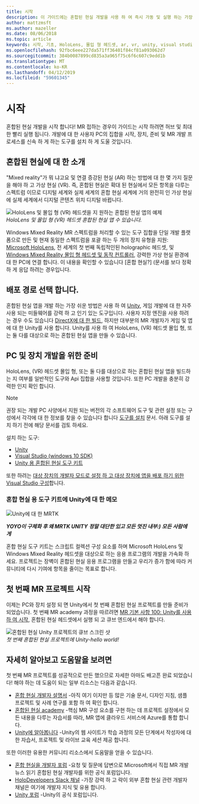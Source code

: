 ```yaml
---
title: 시작
description: 이 가이드에는 혼합된 현실 개발을 사용 하 여 즉시 가동 및 실행 하는 가장 빠른 방법은 간략하게 설명 합니다.
author: mattzmsft
ms.author: mazeller
ms.date: 08/06/2018
ms.topic: article
keywords: 시작, 기초, HoloLens, 몰입 형 헤드셋, ar, vr, unity, visual studio, 빠른 시작 하는 방법
ms.openlocfilehash: 92fbc6eee227da571ff36401f84cf81a093062d7
ms.sourcegitcommit: 384b0087899cd835a3a965f75c6f6c607c9edd1b
ms.translationtype: MT
ms.contentlocale: ko-KR
ms.lasthandoff: 04/12/2019
ms.locfileid: "59601345"
---
```

# <a name="get-started"></a>시작

혼합된 현실 개발을 시작 합니다! MR 접하는 경우이 가이드는 시작 하려면 허브 및 최대한 빨리 실행 됩니다. 개발에 대 한 사용자 PC의 집합을 시작, 장치, 준비 및 MR 개발 프로세스를 신속 하 게 하는 도구를 설치 하 게 도울 것입니다. 

## <a name="intro-to-mixed-reality"></a>혼합된 현실에 대 한 소개

"Mixed reality"가 뭐 냐고요 및 연결 증강된 현실 (AR) 하는 방법에 대 한 몇 가지 질문을 해야 하 고 가상 현실 (VR). 즉, 혼합된 현실은 확대 된 현실에서 모든 항목을 다루는 스펙트럼 이므로 디지털 세계와 실제 세계의 혼합 현실 세계에 거의 완전히 인 가상 현실에 실제 세계에서 디지털 콘텐츠 위치 디지털 바뀝니다. 

![HoloLens 및 몰입 형 (VR) 헤드셋을 지 원하는 혼합된 현실 앱의 예제](images/mr-island.png)<br>
*HoloLens 및 몰입 형 (VR) 헤드셋 혼합된 현실 앱 수 있습니다.*

Windows Mixed Reality MR 스펙트럼을 처리할 수 있는 도구 집합을 단일 개발 플랫폼으로 만든 및 현재 동일한 스펙트럼을 포괄 하는 두 개의 장치 유형을 지원: [Microsoft HoloLens](https://www.microsoft.com/hololens), 전 세계의 첫 번째 독립적인된 holographic 헤드셋, 및 [Windows Mixed Reality 몰입 형 헤드셋 및 동작 컨트롤러](https://www.microsoft.com/windows/windows-mixed-reality), 강력한 가상 현실 환경에 대 한 PC에 연결 합니다. 이 내용을 확인할 수 있습니다 [혼합 현실?] (문서를 보다 정확 하 게 응답 하려는 경우입니다.

## <a name="choose-your-development-path"></a>배포 경로 선택 합니다.

혼합된 현실 앱을 개발 하는 가장 쉬운 방법은 사용 하 여 [Unity](https://unity3d.com), 게임 개발에 대 한 자주 사용 되는 미들웨어를 강력 하 고 인기 있는 도구입니다. 사용자 지정 엔진을 사용 하려는 경우 수도 있습니다 [DirectX에 대 한 빌드](directx-development-overview.md), 하지만 대부분의 MR 개발자가 게임 및 앱에 대 한 Unity를 사용 합니다. Unity를 사용 하 여 HoloLens, (VR) 헤드셋 몰입 형, 또는 둘 다를 대상으로 하는 혼합된 현실 앱을 만들 수 있습니다.

## <a name="prepare-your-pc-and-devices-for-development"></a>PC 및 장치 개발을 위한 준비

HoloLens, (VR) 헤드셋 몰입 형, 또는 둘 다를 대상으로 하는 혼합된 현실 앱을 빌드하는 지 여부를 일반적인 도구와 Api 집합을 사용할 것입니다. 또한 PC 개발을 충분히 강력한 인지 확인 합니다. 

>[!NOTE]
>권장 되는 개발 PC 사양에서 지원 되는 버전의 각 소프트웨어 도구 및 관련 설정 또는 구성에서 각각에 대 한 정보를 찾을 수 있습니다 합니다 [도구를 설치](install-the-tools.md) 문서. 아래 도구를 설치 하기 전에 해당 문서를 검토 하세요.

설치 하는 도구:
* [Unity](https://store.unity.com/download)
* [Visual Studio (windows 10 SDK)](https://developer.microsoft.com/windows/downloads)
* [Unity 용 혼합된 현실 도구 키트](https://github.com/Microsoft/MixedRealityToolkit-Unity/blob/htk_release/GettingStarted.md)

또한 하려는 [대상 장치의 개발자 모드로 설정 하 고 대상 장치에 앱을 배포 하기 위한 Visual Studio 구성](using-visual-studio.md)합니다.

### <a name="a-note-about-the-mixed-reality-toolkit-for-unity"></a>혼합 현실 용 도구 키트에 Unity에 대 한 메모

![Unity에 대 한 MRTK](images/mrtkandunity.png)<br>

***YOYO이 구체화 후 왜 MRTK UNITY 정말 대단한 있고 모든 멋진 내부:) 모든 사람에 게***

혼합 현실 도구 키트는 스크립트 컬렉션 구성 요소를 하며 Microsoft HoloLens 및 Windows Mixed Reality 헤드셋을 대상으로 하는 응용 프로그램의 개발을 가속화 하세요. 프로젝트는 장벽이 혼합된 현실 응용 프로그램을 만들고 우리가 증가 함에 따라 커뮤니티에 다시 기여에 항목을 줄이는 목표로 합니다.

## <a name="start-your-first-mr-project"></a>첫 번째 MR 프로젝트 시작

이제는 PC와 장치 설정 되 면 Unity에서 첫 번째 혼합된 현실 프로젝트를 만들 준비가 되었습니다. 첫 번째 MR academy 과정을 따르려면 [MR 기본 사항 100: Unity를 사용 하 여 시작](holograms-100.md), 혼합된 현실 헤드셋에서 실행 되 고 큐브 엔드에서 해야 합니다.

![혼합된 현실 Unity 프로젝트의 큐브 스크린 샷](images/mr-cube.PNG)<br>
*첫 번째 혼합된 현실 프로젝트에 Unity-hello world!*

## <a name="learn-more-and-get-help"></a>자세히 알아보고 도움말을 보려면

첫 번째 MR 프로젝트를 성공적으로 만든 했으므로 자세한 아마도 배고픈 완료 되었습니다! 해야 하는 데 도움이 되는 일부 리소스는 다음과 같습니다.
* [혼합 현실 개발자 설명서](mixed-reality.md) -아직 여기 이지만 등 많은 기술 문서, 디자인 지침, 샘플 프로젝트 및 사례 연구를 포함 하 여 확인 합니다.
* [혼합된 현실 academy](academy.md) -핵심 MR 구성 요소를 구현 하는 데 프로젝트 설정에서 모든 내용을 다루는 자습서를 따라, MR 앱에 클라우드 서비스에 Azure를 통합 합니다.
* [Unity에 알아봅니다](https://unity3d.com/learn) -Unity의 웹 사이트가 학습 과정의 모든 단계에서 작성자에 대 한 자습서, 프로젝트 및 라이브 교육 세션 제공 합니다.

또한 이러한 유용한 커뮤니티 리소스에서 도움말을 얻을 수 있습니다.
* [혼합 현실을 개발자 포럼](https://forums.hololens.com/) -요청 및 질문에 답변으로 Microsoft에서 직접 MR 개발 뉴스 읽기 혼합된 현실 개발자를 위한 공식 포럼입니다.
* [HoloDevelopers Slack 채널](https://holodevelopersslack.azurewebsites.net/) -가장 강력 하 고 략이 외부 혼합 현실 관련 개발자 채널은 여기에 개발자 지식 및 유용 합니다.
* [Unity 포럼](https://forum.unity3d.com/) -Unity의 공식 포럼입니다.
